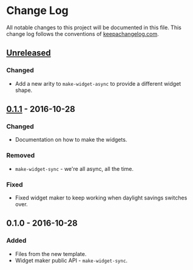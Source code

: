 # Change Log
All notable changes to this project will be documented in this file. This change log follows the conventions of [keepachangelog.com](http://keepachangelog.com/).

## [Unreleased]
### Changed
- Add a new arity to `make-widget-async` to provide a different widget shape.

## [0.1.1] - 2016-10-28
### Changed
- Documentation on how to make the widgets.

### Removed
- `make-widget-sync` - we're all async, all the time.

### Fixed
- Fixed widget maker to keep working when daylight savings switches over.

## 0.1.0 - 2016-10-28
### Added
- Files from the new template.
- Widget maker public API - `make-widget-sync`.

[Unreleased]: https://github.com/your-name/clsre/compare/0.1.1...HEAD
[0.1.1]: https://github.com/your-name/clsre/compare/0.1.0...0.1.1
